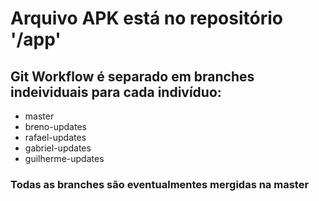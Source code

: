 # Arquivo APK está no repositório '/app'
## Git Workflow é separado em branches indeividuais para cada indivíduo:
* master
* breno-updates
* rafael-updates
* gabriel-updates
* guilherme-updates

### Todas as branches são eventualmentes mergidas na master
